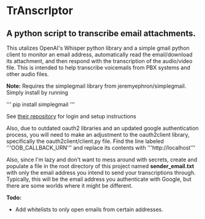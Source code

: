 # TrAnscrIptor
## A python script to transcribe email attachments.

This utalizes OpenAI's Whisper python library and a simple gmail python client to monitor an email address, automatically read the email/download its attachment, and then respond with the transcription of the audio/video file.
This is intended to help transcribe voicemails from PBX systems and other audio files.

__Note:__ Requires the simplegmail library from jeremyephron/simplegmail. Simply install by running

''' pip install simplegmail '''

See [their repository](https://github.com/jeremyephron/simplegmail) for login and setup instructions

Also, due to outdated oauth2 libraries and an updated google authentication process, you will need to make an adjustment to the oauth2client library, specifically the oauth2client/client.py file.
Find the line labeled '''OOB_CALLBACK_URN''' and replace its contents with '''http://localhost'''

Also, since I'm lazy and don't want to mess around with secrets, create and populate a file in the root directory of this project named __sender_email.txt__ with only the email address you intend to send your transcriptions through. Typically, this will be the email address you authenticate with Google, but there are some worlds where it might be different.

__Todo:__

- Add whitelists to only open emails from certain addresses.
 
